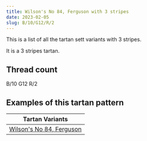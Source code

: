 ```yaml
---
title: Wilson's No 84, Ferguson with 3 stripes
date: 2023-02-05
slug: B/10/G12/R/2
---
```

This is a list of all the tartan sett variants with 3 stripes.

It is a 3 stripes tartan.


## Thread count
B/10 G12 R/2

## Examples of this tartan pattern

| Tartan Variants |
|---------------|
| [Wilson's No 84, Ferguson](/variants/b/10/g12/r/2-b304080-g008000-rc00000)||
